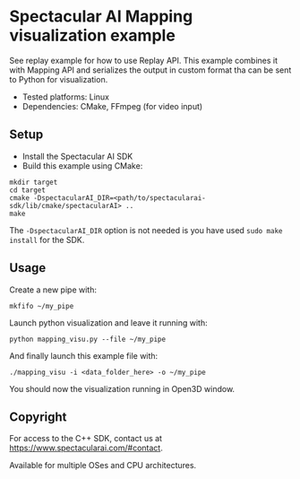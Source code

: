 # Spectacular AI Mapping visualization example

See replay example for how to use Replay API. This example combines it with Mapping API and serializes the output in custom format tha can be sent to Python for visualization.

* Tested platforms: Linux
* Dependencies: CMake, FFmpeg (for video input)

## Setup

* Install the Spectacular AI SDK
* Build this example using CMake:

```
mkdir target
cd target
cmake -DspectacularAI_DIR=<path/to/spectacularai-sdk/lib/cmake/spectacularAI> ..
make
```

The `-DspectacularAI_DIR` option is not needed is you have used `sudo make install` for the SDK.

## Usage

Create a new pipe with:
```
mkfifo ~/my_pipe
```

Launch python visualization and leave it running with:
```
python mapping_visu.py --file ~/my_pipe
```

And finally launch this example file with:
```
./mapping_visu -i <data_folder_here> -o ~/my_pipe
```

You should now the visualization running in Open3D window.

## Copyright

For access to the C++ SDK, contact us at <https://www.spectacularai.com/#contact>.

Available for multiple OSes and CPU architectures.
